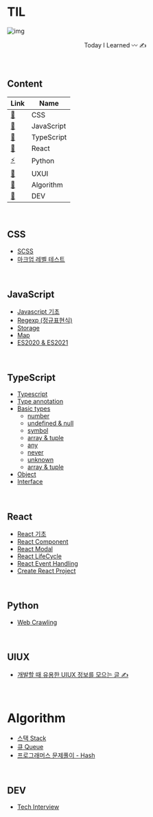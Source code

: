# TIL
![img](https://user-images.githubusercontent.com/53563513/132780622-c5f8f236-6fd6-46c6-8536-0dbb6a927cde.png)

<center>Today I Learned 〰️ ✍️ </center>
<br/><br/>

## Content
Link  | Name
|---|---|
[🎨](#CSS)        | CSS
[💛](#JavaScript) | JavaScript
[💙](#TypeScript) | TypeScript
[🐬](#React)      | React
[⚡️](#Python)      | Python
[👀](#UIUX)       | UXUI
[🧬](#Algorithm)  | Algorithm
[🔗](#DEV)        | DEV

<br/>

## CSS
* [SCSS](Css/scss.md)
* [마크업 레벨 테스트](https://mintparc.github.io/posts/markup-level-test)

<br/>

## JavaScript
* [Javascript 기초](JavaScript/javascript.md)
* [Regexp (정규표현식)](JavaScript/regexp.md)
* [Storage](JavaScript/storage.md)
* [Map](JavaScript/map.md)
* [ES2020 & ES2021](JavaScript/es2020-es2021.md)

<br/>

## TypeScript
* [Typescript](TypeScript/typescript.md)
* [Type annotation](TypeScript/type-annotation.md)
* [Basic types](./basic-types.md)
  + [number](TypeScript/number.md)
  + [undefined & null](TypeScript/undefined-null.md)
  + [symbol](TypeScript/symbol.md)
  + [array & tuple](TypeScript/array-tuple.md)
  + [any](TypeScript/any.md)
  + [never](TypeScript/never.md)
  + [unknown](TypeScript/unknown.md)
  + [array & tuple](TypeScript/array-tuple.md)
* [Object](TypeScript/object.md)
* [Interface](TypeScript/interface.md)

<br/>

## React
* [React 기초](React/react.md)
* [React Component](React/component.md)
* [React Modal](React/modal.md)
* [React LifeCycle](React/life-cycle.md)
* [React Event Handling](React/event-handling.md)
* [Create React Project](React/create.md)

<br/>

## Python
* [Web Crawling](Python/crawling.md)

<br/>

## UIUX
* [개발할 때 유용한 UIUX 정보를 모으는 글 ✍️](UIUX/index.md)

<br/>

# Algorithm
* [스택 Stack](https://mintparc.github.io/posts/stack)
* [큐 Queue](https://mintparc.github.io/posts/queue)
* [프로그래머스 문제풀이 - Hash](Algorithm/hash.md)

<br/>

## DEV
* [Tech Interview](Dev/tech-interview.md)